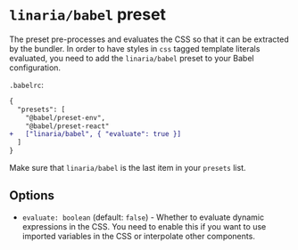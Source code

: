 # `linaria/babel` preset

The preset pre-processes and evaluates the CSS so that it can be extracted by the bundler. In order to have styles in `css` tagged template literals evaluated, you need to add the `linaria/babel` preset to your Babel configuration.

`.babelrc`:

```diff
{
  "presets": [
    "@babel/preset-env",
    "@babel/preset-react"
+   ["linaria/babel", { "evaluate": true }]
  ]
}
```

Make sure that `linaria/babel` is the last item in your `presets` list.

## Options

* `evaluate: boolean` (default: `false`) - Whether to evaluate dynamic expressions in the CSS. You need to enable this if you want to use imported variables in the CSS or interpolate other components.

